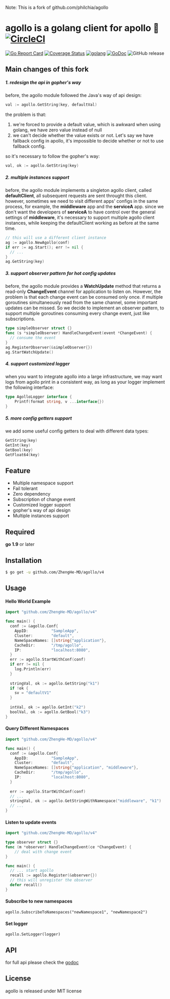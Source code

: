Note: This is a fork of github.com/philchia/agollo

# agollo is a golang client for apollo 🚀 [![CircleCI](https://circleci.com/gh/ZhengHe-MD/agollo.svg?style=svg)](https://circleci.com/gh/ZhengHe-MD/agollo)

[![Go Report Card](https://goreportcard.com/badge/github.com/ZhengHe-MD/agollo)](https://goreportcard.com/report/github.com/ZhengHe-MD/agollo)
[![Coverage Status](https://coveralls.io/repos/github/ZhengHe-MD/agollo/badge.svg?branch=master)](https://coveralls.io/github/ZhengHe-MD/agollo?branch=master)
[![golang](https://img.shields.io/badge/Language-Go-green.svg?style=flat)](https://golang.org)
[![GoDoc](https://godoc.org/github.com/ZhengHe-MD/agollo?status.svg)](https://godoc.org/github.com/ZhengHe-MD/agollo)
![GitHub release](https://img.shields.io/github/release/ZhengHe-MD/agollo.svg)

## Main changes of this fork

##### 1. redesign the api in gopher's way

before, the agollo module followed the Java's way of api design:

```go
val := agollo.GetString(key, defaultVal)
```

the problem is that:

1. we're forced to provide a default value, which is awkward when using golang, we have zero value instead of null
2. we can't decide whether the value exists or not. Let's say we have fallback config in apollo, it's impossible to decide whether or not to use fallback config.

so it's necessary to follow the gopher's way:

```go
val, ok := agollo.GetString(key)
```

##### 2. multiple instances support

before, the agollo module implements a singleton agollo client, called **defaultClient**, all subsequent requests are sent throught this client. however, sometimes we need to visit different apps' configs in the same process, for example, the **middleware** app and the **serviceA** app. since we don't want the developers  of **serviceA** to have control over the general settings of **middleware**, it's necessary to support multiple agollo client instances, while keeping the defaultClient working as before at the same time.

```go
// this will use a different client instance
ag := agollo.NewAgollo(conf)
if err := ag.Start(); err != nil {
  // ...
}
ag.GetString(key)
```

##### 3. support observer pattern for hot config updates

before, the agollo module provides a **WatchUpdate** method that returns a read-only **ChangeEvent** channel for application to listen on. However, the problem is that each change event can be consumed only once. if multiple goroutines simultaneously read from the same channel, some important updates can be missed. So we decide to implement an observer pattern, to support multiple goroutines consuming every change event, just like subscriptions.

```go
type simpleObserver struct {}
func (s *simpleObserver) HandleChangeEvent(event *ChangeEvent) {
  // consume the event
}
ag.RegisterObserver(&simpleObserver{})
ag.StartWatchUpdate()
```

##### 4. support customized logger

when you want to integrate agollo into a large infrastructure, we may want logs from agollo print in a consistent way, as long as your logger implement the following interface:

```go
type AgolloLogger interface {
	Printf(format string, v ...interface{})
}
```

##### 5. more config getters support

we add some useful config getters to deal with different data types:

```go
GetString(key)
GetInt(key)
GetBool(key)
GetFloat64(key)
```

## Feature

* Multiple namespace support
* Fail tolerant
* Zero dependency
* Subscription of change event
* Customized logger support
* gopher's way of api design
* Multiple instances support

## Required

**go 1.9** or later

## Installation

```sh
$ go get -u github.com/ZhengHe-MD/agollo/v4
```

## Usage

#### Hello World Example

```go
import "github.com/ZhengHe-MD/agollo/v4"

func main() {
  conf := &agollo.Conf{
    AppID:          "SampleApp",
    Cluster:        "default",
    NameSpaceNames: []string{"application"},
    CacheDir:       "/tmp/agollo",
    IP:             "localhost:8080", 
  }
  err := agollo.StartWithConf(conf)
  if err != nil {
    log.Println(err)
  }
  
  stringVal, ok := agollo.GetString("k1")
  if !ok {
    sv = "defaultV1"
  }
  
  intVal, ok := agollo.GetInt("k2")
  boolVal, ok := agollo.GetBool("k3")
}
```

#### Query Different Namespaces

```go
import "github.com/ZhengHe-MD/agollo/v4"

func main() {
  conf := &agollo.Conf{
    AppID:          "SampleApp",
    Cluster:        "default",
    NameSpaceNames: []string{"application", "middleware"},
    CacheDir:       "/tmp/agollo",
    IP:             "localhost:8080", 
  }
  
  err := agollo.StartWithConf(conf)
  // ...
  stringVal, ok := agollo.GetStringWithNamespace("middleware", "k1")
  // ...
}
```

#### Listen to update events

```go
import "github.com/ZhengHe-MD/agollo/v4"

type observer struct {}
func (m *observer) HandleChangeEvent(ce *ChangeEvent) {
    // deal with change event
}

func main() {
  // ... start agollo
  recall := agollo.Register(&observer{})
  // this will unregister the observer
  defer recall()
}
```

#### Subscribe to new namespaces

```golang
agollo.SubscribeToNamespaces("newNamespace1", "newNamespace2")
```

#### Set logger

```golang
agollo.SetLogger(logger)
```

## API

for full api please check the [godoc](https://godoc.org/github.com/ZhengHe-MD/agollo)

## License

agollo is released under MIT license
